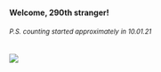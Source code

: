 #### Welcome, 290th stranger!

###### <sup>P.S. counting started approximately in 10.01.21</sup>

<img src="https://kraftwerk28.pp.ua/vcnt.png"></img>
